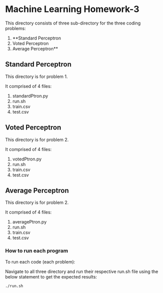 # Machine Learning Homework-3

This directory consists of three sub-directory for the three coding problems:

1. **Standard Perceptron
2. Voted Perceptron
3. Average Perceptron**

## Standard Perceptron

This directory is for problem 1.

It comprised of 4 files:

1. standardPtron.py
2. run.sh
3. train.csv
4. test.csv

## Voted Perceptron

This directory is for problem 2.

It comprised of 4 files:

1. votedPtron.py
2. run.sh
3. train.csv
4. test.csv

## Average Perceptron

This directory is for problem 2.

It comprised of 4 files:

1. averagePtron.py
2. run.sh
3. train.csv
4. test.csv

### How to run each program

To run each code (each problem):

Navigate to all three directory and run their respective run.sh file using the below statement to get the expected results:

```script
./run.sh
```
